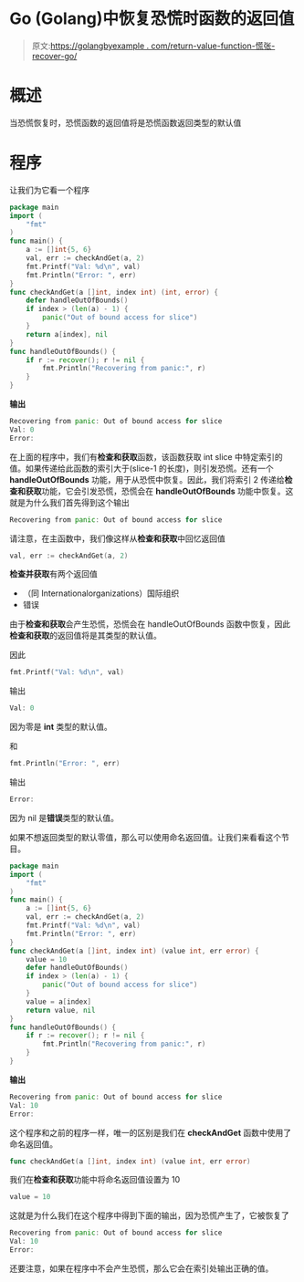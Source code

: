 # Go (Golang)中恢复恐慌时函数的返回值

> 原文:[https://golangbyexample . com/return-value-function-慌张-recover-go/](https://golangbyexample.com/return-value-function-panic-recover-go/)

# **概述**

当恐慌恢复时，恐慌函数的返回值将是恐慌函数返回类型的默认值

# **程序**

让我们为它看一个程序

```go
package main
import (
    "fmt"
)
func main() {
    a := []int{5, 6}
    val, err := checkAndGet(a, 2)
    fmt.Printf("Val: %d\n", val)
    fmt.Println("Error: ", err)
}
func checkAndGet(a []int, index int) (int, error) {
    defer handleOutOfBounds()
    if index > (len(a) - 1) {
        panic("Out of bound access for slice")
    }
    return a[index], nil
}
func handleOutOfBounds() {
    if r := recover(); r != nil {
        fmt.Println("Recovering from panic:", r)
    }
}
```

**输出**

```go
Recovering from panic: Out of bound access for slice
Val: 0
Error: 
```

在上面的程序中，我们有**检查和获取**函数，该函数获取 int slice 中特定索引的值。如果传递给此函数的索引大于(slice-1 的长度)，则引发恐慌。还有一个 **handleOutOfBounds** 功能，用于从恐慌中恢复。因此，我们将索引 2 传递给**检查和获取**功能，它会引发恐慌，恐慌会在 **handleOutOfBounds** 功能中恢复。这就是为什么我们首先得到这个输出

```go
Recovering from panic: Out of bound access for slice
```

请注意，在主函数中，我们像这样从**检查和获取**中回忆返回值

```go
val, err := checkAndGet(a, 2)
```

**检查并获取**有两个返回值

*   （同 Internationalorganizations）国际组织
*   错误

由于**检查和获取**会产生恐慌，恐慌会在 handleOutOfBounds 函数中恢复，因此**检查和获取**的返回值将是其类型的默认值。

因此

```go
fmt.Printf("Val: %d\n", val)
```

输出

```go
Val: 0
```

因为零是 **int** 类型的默认值。

和

```go
fmt.Println("Error: ", err)
```

输出

```go
Error: 
```

因为 nil 是**错误**类型的默认值。

如果不想返回类型的默认零值，那么可以使用命名返回值。让我们来看看这个节目。

```go
package main
import (
    "fmt"
)
func main() {
    a := []int{5, 6}
    val, err := checkAndGet(a, 2)
    fmt.Printf("Val: %d\n", val)
    fmt.Println("Error: ", err)
}
func checkAndGet(a []int, index int) (value int, err error) {
    value = 10
    defer handleOutOfBounds()
    if index > (len(a) - 1) {
        panic("Out of bound access for slice")
    }
    value = a[index]
    return value, nil
}
func handleOutOfBounds() {
    if r := recover(); r != nil {
        fmt.Println("Recovering from panic:", r)
    }
}
```

**输出**

```go
Recovering from panic: Out of bound access for slice
Val: 10
Error: 
```

这个程序和之前的程序一样，唯一的区别是我们在 **checkAndGet** 函数中使用了命名返回值。

```go
func checkAndGet(a []int, index int) (value int, err error)
```

我们在**检查和获取**功能中将命名返回值设置为 10

```go
value = 10
```

这就是为什么我们在这个程序中得到下面的输出，因为恐慌产生了，它被恢复了

```go
Recovering from panic: Out of bound access for slice
Val: 10
Error: 
```

还要注意，如果在程序中不会产生恐慌，那么它会在索引处输出正确的值。